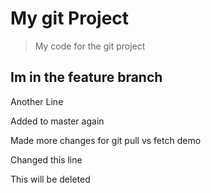 # My git Project

> My code for the git project

## Im in the feature branch

Another Line

Added to master again

Made more changes for git pull vs fetch demo

Changed this line


This will be deleted